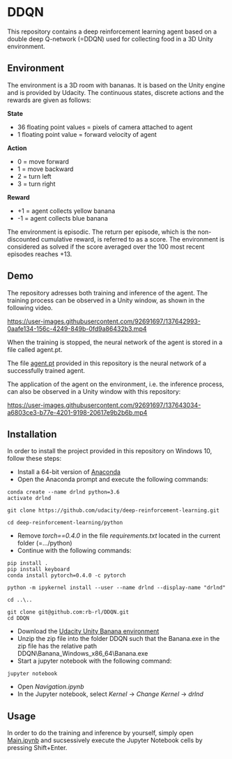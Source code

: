 # DDQN
This repository contains a deep reinforcement learning agent based on a double deep Q-network (=DDQN) used for collecting food in a 3D Unity environment.

## Environment

The environment is a 3D room with bananas. It is based on the Unity engine and is provided by Udacity. The continuous states, discrete actions and the rewards are given as follows:

**State**

- 36 floating point values = pixels of camera attached to agent
- 1 floating point value = forward velocity of agent

**Action**

- 0 = move forward
- 1 = move backward
- 2 = turn left
- 3 = turn right

**Reward**

- +1 = agent collects yellow banana
- -1 = agent collects blue banana

The environment is episodic. The return per episode, which is the non-discounted cumulative reward, is referred to as a score. The environment is considered as solved if the score averaged over the 100 most recent episodes reaches +13.

## Demo

The repository adresses both training and inference of the agent. The training process can be observed in a Unity window, as shown in the following video.

https://user-images.githubusercontent.com/92691697/137642993-0aafe134-156c-4249-849b-0fd9a86432b3.mp4

When the training is stopped, the neural network of the agent is stored in a file called agent.pt.

The file [agent.pt](agent.pt) provided in this repository is the neural network of a successfully trained agent.

The application of the agent on the environment, i.e. the inference process, can also be observed in a Unity window with this repository:

https://user-images.githubusercontent.com/92691697/137643034-a6803ce3-b77e-4201-9198-20617e9b2b6b.mp4

## Installation

In order to install the project provided in this repository on Windows 10, follow these steps:

- Install a 64-bit version of [Anaconda](https://anaconda.cloud/installers)
- Open the Anaconda prompt and execute the following commands:
```
conda create --name drlnd python=3.6
activate drlnd

git clone https://github.com/udacity/deep-reinforcement-learning.git

cd deep-reinforcement-learning/python
```
- Remove *torch==0.4.0* in the file *requirements.txt* located in the current folder (=.../python)
- Continue with the following commands:
```
pip install .
pip install keyboard
conda install pytorch=0.4.0 -c pytorch

python -m ipykernel install --user --name drlnd --display-name "drlnd"

cd ..\..

git clone git@github.com:rb-rl/DDQN.git
cd DDQN
```
- Download the [Udacity Unity Banana environment](https://s3-us-west-1.amazonaws.com/udacity-drlnd/P1/Banana/Banana_Windows_x86_64.zip)
- Unzip the zip file into the folder DDQN such that the Banana.exe in the zip file has the relative path DDQN\Banana_Windows_x86_64\Banana.exe
- Start a jupyter notebook with the following command:
```
jupyter notebook
```
- Open *Navigation.ipynb*
- In the Jupyter notebook, select *Kernel* -> *Change Kernel* -> *drlnd*

## Usage

In order to do the training and inference by yourself, simply open [Main.ipynb](Main.ipynb) and sucsessively execute the Jupyter Notebook cells by pressing Shift+Enter.
